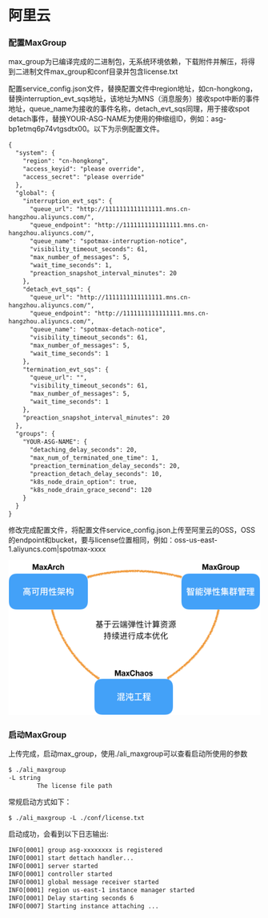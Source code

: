 # 阿里云

### 配置MaxGroup

max\_group为已编译完成的二进制包，无系统环境依赖，下载附件并解压，将得到二进制文件max\_group和conf目录并包含license.txt

配置service\_config.json文件，替换配置文件中region地址，如cn-hongkong，替换interruption\_evt\_sqs地址，该地址为MNS（消息服务）接收spot中断的事件地址，queue\_name为接收的事件名称，detach\_evt\_sqs同理，用于接收spot detach事件，替换YOUR-ASG-NAME为使用的伸缩组ID，例如：asg-bp1etmq6p74vtgsdtx00。以下为示例配置文件。

```text
{
  "system": {
    "region": "cn-hongkong",
    "access_keyid": "please override",
    "access_secret": "please override"
  },
  "global": {
    "interruption_evt_sqs": {
      "queue_url": "http://1111111111111111.mns.cn-hangzhou.aliyuncs.com/",
      "queue_endpoint": "http://1111111111111111.mns.cn-hangzhou.aliyuncs.com/",
      "queue_name": "spotmax-interruption-notice",
      "visibility_timeout_seconds": 61,
      "max_number_of_messages": 5,
      "wait_time_seconds": 1,
      "preaction_snapshot_interval_minutes": 20
    },
    "detach_evt_sqs": {
      "queue_url": "http://1111111111111111.mns.cn-hangzhou.aliyuncs.com/",
      "queue_endpoint": "http://1111111111111111.mns.cn-hangzhou.aliyuncs.com/",
      "queue_name": "spotmax-detach-notice",
      "visibility_timeout_seconds": 61,
      "max_number_of_messages": 5,
      "wait_time_seconds": 1
    },
    "termination_evt_sqs": {
      "queue_url": "",
      "visibility_timeout_seconds": 61,
      "max_number_of_messages": 5,
      "wait_time_seconds": 1
    },
    "preaction_snapshot_interval_minutes": 20
  },
  "groups": {
    "YOUR-ASG-NAME": {
      "detaching_delay_seconds": 20,
      "max_num_of_terminated_one_time": 1,
      "preaction_termination_delay_seconds": 20,
      "preaction_detach_delay_seconds": 10,
      "k8s_node_drain_option": true,
      "k8s_node_drain_grace_second": 120
    }
  }
}
```

修改完成配置文件，将配置文件service\_config.json上传至阿里云的OSS，OSS的endpoint和bucket，要与license位置相同，例如：oss-us-east-1.aliyuncs.com\|spotmax-xxxx

![](../../../.gitbook/assets/image%20%2871%29.png)

### 启动MaxGroup

上传完成，启动max\_group，使用./ali\_maxgroup可以查看启动所使用的参数

```text
$ ./ali_maxgroup
-L string
        The license file path
```

常规启动方式如下：

```text
$ ./ali_maxgroup -L ./conf/license.txt
```

启动成功，会看到以下日志输出:

```text
INFO[0001] group asg-xxxxxxxx is registered 
INFO[0001] start dettach handler...                     
INFO[0001] server started                               
INFO[0001] controller started                           
INFO[0001] global message receiver started              
INFO[0001] region us-east-1 instance manager started    
INFO[0001] Delay starting seconds 6                     
INFO[0007] Starting instance attaching ...    
```

